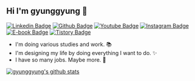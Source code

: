 ## Hi I'm gyunggyung 👋

[![Linkedin Badge](https://img.shields.io/badge/-LinkedIn-blue?style=flat-square&logo=Linkedin&logoColor=white&link=https://www.linkedin.com/in/yunho0130/)](https://www.linkedin.com/in/kiwoong-yeom-9908b21b1) 
[![Github Badge](https://img.shields.io/badge/-Github-000?style=flat-square&logo=Github&logoColor=white&link=http://git-awards.com/users/gyunggyung)](http://git-awards.com/users/gyunggyung)
[![Youtube Badge](https://img.shields.io/badge/Youtube-ff0000?style=flat-square&logo=youtube&link=https://www.youtube.com/c/myh0130)](https://www.youtube.com/channel/UCakfMU03ImeiRukrloMrkKA?view_as=subscriber) 
[![Instagram Badge](https://img.shields.io/badge/-Instagram-dd2a7b?style=flat-square&logo=instagram&logoColor=white&link=https://www.instagram.com/yunho.m88/)](https://www.instagram.com/gyunggyungs/) 
[![E-book Badge](https://img.shields.io/badge/-Ebook-green?style=flat-square)](https://smartstore.naver.com/gyunggyung/products/4848817970)
[![Tistory Badge](https://img.shields.io/badge/-Tistory-orange?style=flat-square&link=http://maengdev.tistory.com/)](https://hipgyung.tistory.com/)

- I'm doing various studies and work. :books:
- I'm designing my life by doing everything I want to do. :sparkles:
- I have so many jobs. Maybe more. :art:

[![gyunggyung's github stats](https://github-readme-stats.vercel.app/api?username=gyunggyung&show_icons=true)](https://github.com/gyunggyung/github-readme-stats)

<!--

<details>
  <summary> <b> [Github Stats]  </b> <i>(:point_left: Click)</i> </summary>
  
[![gyunggyung's github stats](https://github-readme-stats.vercel.app/api?username=gyunggyung&show_icons=true)](https://github.com/gyunggyung/github-readme-stats)
  
</details>

**gyunggyung/gyunggyung** is a ✨ _special_ ✨ repository because its `README.md` (this file) appears on your GitHub profile.

Here are some ideas to get you started:

- 🔭 I’m currently working on ...
- 🌱 I’m currently learning ...
- 👯 I’m looking to collaborate on ...
- 🤔 I’m looking for help with ...
- 💬 Ask me about ...
- 📫 How to reach me: ...
- 😄 Pronouns: ...
- ⚡ Fun fact: ...
-->
